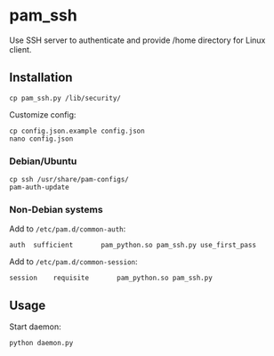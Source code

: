 pam_ssh
=======

Use SSH server to authenticate and provide /home directory for Linux client.

## Installation

```
cp pam_ssh.py /lib/security/
```

Customize config:

```
cp config.json.example config.json
nano config.json
```

### Debian/Ubuntu

```
cp ssh /usr/share/pam-configs/
pam-auth-update
```

### Non-Debian systems

Add to `/etc/pam.d/common-auth`:

```
auth  sufficient       pam_python.so pam_ssh.py use_first_pass
```

Add to `/etc/pam.d/common-session`:

```
session    requisite       pam_python.so pam_ssh.py
```

Usage
----------

Start daemon:

```
python daemon.py
```
